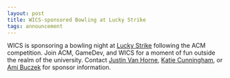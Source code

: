 ```yaml
---
layout: post
title: WICS-sponsored Bowling at Lucky Strike
tags: announcement
---
```


WICS is sponsoring a bowling night at [Lucky Strike](http://goo.gl/maps/u8cEu)
following the ACM competition. Join ACM, GameDev, and WICS for a moment of fun
outside the realm of the university. Contact
[Justin Van Horne](https://mail.google.com/mail/?view=cm&fs=1&tf=1&to=justinvh+wicsbowling@gmail.com),
[Katie Cunningham](https://mail.google.com/mail/?view=cm&fs=1&tf=1&to=katiec42+wicsbowling@email.arizona.edu),
or [Ami Buczek](https://mail.google.com/mail/?view=cm&fs=1&tf=1&to=buczek+wicsbowling@email.arizona.edu)
for sponsor information.
